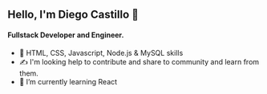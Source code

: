 ## Hello, I'm Diego Castillo 👋

#### Fullstack Developer and Engineer. 

- 🔭 HTML, CSS, Javascript, Node.js & MySQL skills
- ✍️ I'm looking help to contribute and share to community and learn from them.
- 🌱 I’m currently learning React

<img src="">
<!--
**Castilloo/Castilloo** is a ✨ _special_ ✨ repository because its `README.md` (this file) appears on your GitHub profile.

Here are some ideas to get you started:

- 🔭 I’m currently working on ...
- 🌱 I’m currently learning ...
- 👯 I’m looking to collaborate on ...
- 🤔 I’m looking for help with ...
- 💬 Ask me about ...
- 📫 How to reach me: ...
- 😄 Pronouns: ...
- ⚡ Fun fact: ...
-->


